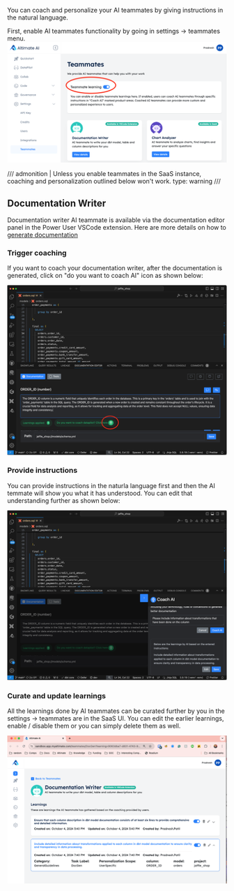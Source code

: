 You can coach and personalize your AI teammates by giving instructions in the natural language.

First, enable AI teammates functionality by going in settings -> teammates menu.
![enableTeammates](images/enableTeammates.png)<br>

/// admonition | Unless you enable teammates in the SaaS instance, coaching and personalization outlined below won't work.
type: warning
///

## Documentation Writer

Documentation writer AI teammate is available via the documentation editor panel in the Power User VSCode extension.
Here are more details on how to [generate documentation](../document/generatedoc.md)

### Trigger coaching

If you want to coach your documentation writer, after the documentation is generated, click on "do you want to coach AI" icon
as shown below:

![triggerCoachAI](images/triggerCoachAI.png)<br>

### Provide instructions

You can provide instructions in the naturla language first and then the AI temmate will show you what it has understood.
You can edit that understanding further as shown below:

![addInstructions](images/addInstructions.png)<br>

### Curate and update learnings

All the learnings done by AI teammates can be curated further by you in the settings -> teammates are in the SaaS UI.
You can edit the earlier learnings, enable / disable them or you can simply delete them as well.

![viewLearnings](images/viewLearnings.png)<br>

